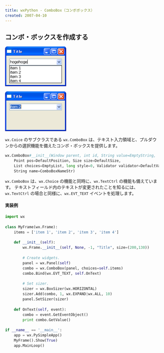 ```yaml
---
title: wxPython - ComboBox（コンボボックス）
created: 2007-04-10
---
```


コンボ・ボックスを作成する
----

![./image/20070410-combo_box.png](./image/20070410-combo_box.png)

![./image/20070410-combo_box2.png](./image/20070410-combo_box2.png)

`wx.Coice` のサブクラスである `wx.ComboBox` は、テキスト入力領域と、プルダウンからの選択機能を備えたコンボ・ボックスを提供します。

```python
wx.ComboBox#__init__(Window parent, int id, String value=EmptyString,
    Point pos=DefaultPosition, Size size=DefaultSize,
    List choices=EmptyList, long style=0, Validator validator=DefaultValidator,
    String name=ComboBoxNameStr)
```

`wx.ComboBox` は、`wx.Choice` の機能と同時に、`wx.TextCtrl` の機能も備えています。
テキストフィールド内のテキストが変更されたことを知るには、`wx.TextCtrl` の場合と同様に、`wx.EVT_TEXT` イベントを処理します。

#### 実装例

```python
import wx

class MyFrame(wx.Frame):
    items = ['item 1', 'item 2', 'item 3', 'item 4']

    def __init__(self):
        wx.Frame.__init__(self, None, -1, "Title", size=(200,130))

        # Create widgets.
        panel = wx.Panel(self)
        combo = wx.ComboBox(panel, choices=self.items)
        combo.Bind(wx.EVT_TEXT, self.OnText)

        # Set sizer.
        sizer = wx.BoxSizer(wx.HORIZONTAL)
        sizer.Add(combo, 1, wx.EXPAND|wx.ALL, 10)
        panel.SetSizer(sizer)

    def OnText(self, event):
        combo = event.GetEventObject()
        print combo.GetValue()

if __name__ == '__main__':
    app = wx.PySimpleApp()
    MyFrame().Show(True)
    app.MainLoop()
```


